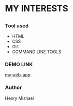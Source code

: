 # MY INTERESTS

##

### Tool used

- HTML
- CSS
- GIT
- COMMAND LINE TOOLS

### DEMO LINK

[my web-app](https://henrymishael.github.io/CareerX-box-models/)

### Author

Henry Mishael
